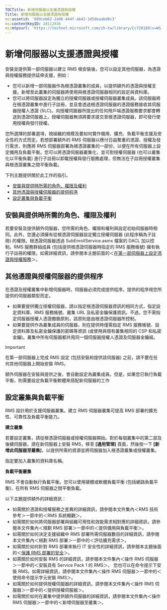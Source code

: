 ```yaml
---
TOCTitle: 新增伺服器以支援憑證與授權
Title: 新增伺服器以支援憑證與授權
ms:assetid: '089ceb62-2a96-444f-ab42-1d5deaabd0c3'
ms:contentKeyID: 18112836
ms:mtpsurl: 'https://technet.microsoft.com/zh-tw/library/Cc720189(v=WS.10)'
---
```


新增伺服器以支援憑證與授權
==========================

安裝並提供第一部伺服器以建立 RMS 根安裝後，您可以設定其他伺服器，為憑證與授權服務提供延伸支援，例如：

-   您可以新增一部伺服器作為根憑證叢集的成員，以提供額外的憑證與授權支援。新增至此叢集的伺服器將使用與根憑證伺服器相同的設定與資料庫。
-   您可以將伺服器設定為獨立的授權伺服器或授權伺服器叢集成員。該伺服器將在根憑證叢集中進行子註冊，並且會透過根憑證伺服器的憑證服務接收其伺服器授權人憑證 (SLC)。向授權伺服器所提出的任何用戶端憑證服務要求都會轉送到憑證伺服器上。授權伺服器無須將要求提交至根憑證伺服器，即可發行使用授權與發行授權。

您所選擇的部署選項，視組織的規模及要如何實作備用、擴充、負載平衡支援及安全性的方式而定。若想部署額外的 RMS 伺服器以應付日益繁重的憑證、授權及發行需求，則應將 RMS 伺服器部署為根憑證叢集的一部份，以便在所有伺服器上設定備用及負載平衡。您可以將憑證伺服器叢集化，並可對授權伺服器 (也可以叢集化以平衡負載) 進行子註冊以卸載授權與發行服務處理，但無法在子註冊授權叢集與根憑證叢集之間平衡負載。

下列主題提供關於此工作的指引。

-   [安裝與提供時所需的角色、權限及權利](#bkmk_1)
-   [其他憑證與授權伺服器的提供程序](#bkmk_2)
-   [設定叢集與負載平衡](#bkmk_3)

<span id="BKMK_1"></span>
安裝與提供時所需的角色、權限及權利
----------------------------------

若要安裝及提供額外伺服器，您所需的角色、權限和權利與設定初始伺服器時相同。此外，您還必須擁有從根憑證伺服器設定獨立授權伺服器 (此程序稱為子註冊) 的權限。根憑證伺服器透過 SubEnrollService.asmx 檔案的 DACL 加以控制。RMS 服務群組成員 (包括提供根憑證伺服器時指定的 RMS 服務帳號) 擁有執行子註冊的權限。如需詳細資訊，請參閱本主題前面的＜[在第一部伺服器上設定憑證與授權服務](https://technet.microsoft.com/cce29a2f-984f-48ed-9187-0eb68286ec5b)＞。

<span id="BKMK_2"></span>
其他憑證與授權伺服器的提供程序
------------------------------

在憑證及授權叢集中新增伺服器時，伺服器必須完成提供程序。提供的程序視您所提供的伺服器類型而定。

-   如果要提供獨立授權伺服器，請以指定根憑證伺服器資訊的相同方式，指定設定資料庫、RMS 服務帳號、叢集 URL 及私密金鑰保護資訊。不過，您不需指定伺服器授權人憑證撤銷原則，該原則是由根憑證伺服器所控制。
-   如果要提供作為叢集成員的伺服器，則在提供時僅需指定 RMS 服務帳號、設定資料庫及私密金鑰保護的密碼等資訊 (或使用與現有叢集相同的 CSP 和私密金鑰)。叢集中所有伺服器都共用同一個伺服器授權人憑證及伺服器金鑰組。

> [!IMPORTANT]  
> 在第一部伺服器上完成 RMS 設定 (包括安裝和提供該伺服器) 之前，請不要在任何其他伺服器上開始安裝 RMS。  

額外伺服器在安裝與提供之後，會自動設定為叢集成員。但是，如果您已執行負載平衡，則需要設定負載平衡軟體來搭配新伺服器的工作

<span id="BKMK_3"></span>
設定叢集與負載平衡
------------------

RMS 設計用於支援伺服器叢集。建立 RMS 伺服器叢集可提高 RMS 部署的擴充性、可靠性及負載平衡能力。

**建立叢集**

若要設定叢集，請從根憑證伺服器或授權伺服器開始。對於每個叢集中的第二部及後續伺服器，請在新伺服器上安裝 RMS，移至 **\[通用管理\]** 頁面，然後按一下 **\[新增此伺服器至叢集\]**，以提供所需的資源並將伺服器加入根憑證叢集或授權叢集。

指定要加入叢集的資料庫名稱。

**負載平衡叢集**

RMS 不會自動執行負載平衡。您可以使用硬體或軟體負載平衡 (包括網路負載平衡)，在所有 RMS 伺服器之間平衡負載。

以下主題提供額外的詳細資訊：

-   如需關於憑證和授權服務之差異的詳細資訊，請參閱本文件集內＜RMS 技術參考＞一節中的＜RMS 系統概觀＞。
-   如需關於如何將伺服器部署與組織可用性和效能需求相對應的詳細資訊，請參閱本文件集內＜規劃 RMS 部署＞一節中的＜提供備用與負載平衡＞。
-   如需關於如何決定支援組織中 RMS 部署所需伺服器數目的詳細資訊，請參閱本文件集內＜規劃 RMS 部署＞一節中的＜評估擴充需求＞。
-   如需關於如何針對 RMS 部署來執行 IT 安全性的詳細資訊，請參閱本主題後面的＜[保護 RMS 部署的安全](https://technet.microsoft.com/6de8b636-a824-4844-aefc-f26347abfc14)＞。
-   如需關於如何安裝 RMS 的詳細資訊，請參閱本文件集內＜操作 RMS 伺服器＞一節中的＜安裝具有 Service Pack 1 的 RMS＞。
    您也可以在命令提示下安裝 RMS。如需詳細資訊，請參閱本文件集內＜操作 RMS 伺服器＞一節中的＜使用命令提示字元安裝 RMS＞。
-   如需關於如何提供授權伺服器的詳細資訊，請參閱本文件集內＜操作 RMS 伺服器＞一節中的＜提供授權伺服器＞。
-   如需關於如何在叢集中提供額外伺服器的詳細資訊，請參閱本文件集內＜操作 RMS 伺服器＞一節中的＜新增伺服器至叢集＞。
